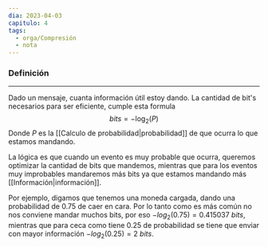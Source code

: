 ```yaml
---
dia: 2023-04-03
capitulo: 4
tags:
  - orga/Compresión
  - nota
---
```

### Definición
---
Dado un mensaje, cuanta información útil estoy dando. La cantidad de bit's necesarios para ser eficiente, cumple esta formula
$$ bits = - \log_2(P) $$
Donde $P$ es la [[Calculo de probabilidad|probabilidad]] de que ocurra lo que estamos mandando.

La lógica es que cuando un evento es muy probable que ocurra, queremos optimizar la cantidad de bits que mandemos, mientras que para los eventos muy improbables mandaremos más bits ya que estamos mandando más [[Información|información]].

Por ejemplo, digamos que tenemos una moneda cargada, dando una probabilidad de $0.75$ de caer en cara. Por lo tanto como es más común no nos conviene mandar muchos bits, por eso $-log_2(0.75) = 0.415037~bits$, mientras que para ceca como tiene $0.25$ de probabilidad se tiene que enviar con mayor información $-log_2(0.25)=2~bits$.